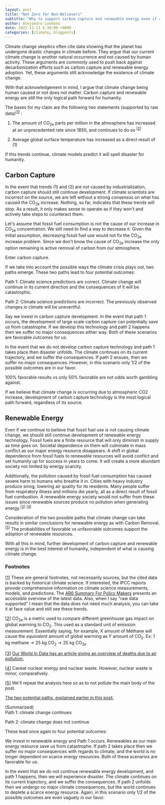 ```yaml
---
layout: post
title: "Net Zero for Non-Believers"
subtitle: "Why to support carbon capture and renewable energy even if climate change is not anthropogenic"
author: Alejandro Londono
date: 2021-11-11 5:30:00 +0000
categories: [climate, blogposts]
---
```


Climate change skeptics often cite data showing that the planet has undergone drastic changes in climate before. They argue that our current climate change is another natural occurrence and not caused by human activity. These arguments are commonly used to push back against decarbonization efforts such as carbon capture and renewable energy adoption. Yet, these arguments still acknowledge the existence of climate change. 

With that acknowledgement in mind, I argue that climate change being human caused or not does not matter. Carbon capture and renewable energy are still the only logical path forward for humanity.

The bases for my claim are the following two statements (supported by raw data)<sup id="cite_one">[[1](#foot_note_one)]</sup> :

1. The amount of CO<sub>2e</sub>  parts per million in the atmosphere has increased at an unprecedented rate since 1850, and continues to do so <sup id="cite_two">[[2](#foot_note_two)]</sup>

2. Average global surface temperature has increased as a direct result of (1)

If this trends continue, climate models predict it will spell disaster for humanity. 

## Carbon Capture

In the event that trends (1) and (2) are not caused by industrialization, carbon capture should still continue development. If climate scientists are incorrect on the source, we are left without a strong consensus on what has caused the CO<sub>2e</sub> increase. Nothing, so far, indicates that these trends will stop. As a result, it only makes sense to operate as if they won't and actively take steps to counteract them. 

Let's assume that fossil fuel consumption is not the cause of our increase in CO<sub>2e</sub> concentration.  We still need to find a way to decrease it. Given the initial assumption, decreasing fossil fuel use would not fix the CO<sub>2e</sub> increase problem. Since we don't know the cause of CO<sub>2e</sub> increase the only option remaining is active removal of carbon from our atmosphere. 

Enter carbon capture. 

<span id="paths"> If we take into account the possible ways the climate crisis plays out, two paths emerge. These two paths lead to four potential outcomes: </span>

Path 1: Climate science predictions are correct. Climate change will continue in its current direction and the consequences of it will be catastrophic.

Path 2: Climate science predictions are incorrect. The previously observed changes in climate will be uneventful.

Say we invest in carbon capture development. In the event that path 1 occurs, the development of large scale carbon capture can potentially save us from catastrophe. If we develop this technology and path 2 happens then we suffer no major consequences either way. Both of these scenarios are favorable outcomes for us.

In the event that we do not develop carbon capture technology and path 1 takes place then disaster unfolds. The climate continues on its current trajectory, and we suffer the consequences. If path 2 ensues, then we suffer no major consequences. However, in this scenario only 1/2 of the possible outcomes are in our favor. 

100% favorable results vs only 50% favorable are not odds worth gambling against.

If we believe that climate change is occurring due to atmospheric CO2 increase, development of carbon capture technology is the most logical path forward, regardless of its source. 

## Renewable Energy

Even if we continue to believe that fossil fuel use is not causing climate change, we should still continue development of renewable energy technology. Fossil fuels are a finite resource that will only diminish in supply as time goes on.  Societal dependence on them will culminate in mass conflict as our major energy resource disappears. A shift in global dependence from fossil fuels to renewable resources will avoid conflict and set humanity up for success in years to come. It will create a more abundant society not limited by energy scarcity. 

Additionally, the pollution caused by fossil fuel consumption has caused severe harm to humans who breathe it in. Cities with heavy industry produce smog, lowering air quality for its residents. Many people suffer from respiratory illness and millions die yearly, all as a direct result of fossil fuel combustion. A renewable energy society would not suffer from these issues since renewable sources produce no pollution when generating energy.<sup id="cite_three">[[3](#foot_note_three)]</sup> <sup id="cite_four">[[4](#foot_note_four)]</sup>

Consideration of the two possible paths that climate change can take results in similar conclusions for renewable energy as with Carbon Removal.<sup id="cite_five">[[5](#foot_note_five)]</sup> The probabilities of favorable vs unfavorable outcomes support the adoption of renewable resources. 

With all this in  mind, further development of carbon capture and renewable energy is in the best interest of humanity, independent of what is causing climate change. 

### Footnotes
[<a href="#cite_one" name="foot_note_one">1</a>] These are general footnotes, not necessarily sources, but the cited data is backed by historical climate science. If interested, the IPCC reports provide comprehensive information on climate science measurements, models, and predictions. The [AR6 Summary For Policy Makers](https://www.ipcc.ch/report/ar6/wg1/#SPM) presents an accessible overview of the latest data. Also, when I say "raw data supported" I mean that the data does not need much analysis, you can take it at face value and still see these trends.

[<a href="#cite_two" name="foot_note_two">2</a>] CO<sub>2e</sub> is a metric used to compare different greenhouse gas impact on global warming to CO<sub>2</sub>. This used as a standard unit of emission measurement. Essentially saying, for example, X amount of Methane will cause the _equivalent_ amount of global warming as Y amount of CO<sub>2</sub>. Ex: 1 kg methane -> 25 kg CO<sub>2</sub> -> 25 kg CO<sub>2e</sub>

[<a href="#cite_three" name="foot_note_three">3</a>] [Our World In Data has an article giving an overview of deaths due to air pollution.](https://ourworldindata.org/data-review-air-pollution-deaths)

[<a href="#cite_four" name="foot_note_four">4</a>] Caveat nuclear energy and nuclear waste. However, nuclear waste is minor, comparatively. 

[<a href="#cite_five" name="foot_note_five">5</a>] We'll repeat the analysis here so as to not pollute the main body of the post.

 <a href="#paths">The two potential paths, explained earlier in this post:</a> 

(Summarized)<br>
Path 1: climate change continues

Path 2: climate change does not continue

These lead once again to four potential outcomes:

We invest in renewable energy and Path 1 occurs. Renewables as our main energy resource save us from catastrophe. If path 2 takes place then we suffer no major consequences with regards to climate, and the world is no longer dependent on scarce energy resources. Both of these scenarios are favorable for us.

In the event that we do not continue renewable energy development, and path 1 happens, then we will experience disaster. The climate continues on its current trajectory, and we suffer the consequences. If path 2 unfolds then we undergo no major climate consequences, but the world continues to deplete a scarce energy resource. Again, in this scenario only 1/2 of the possible outcomes are even vaguely in our favor. 


